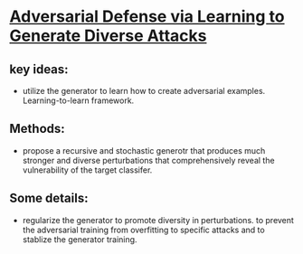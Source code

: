# [Adversarial Defense via Learning to Generate Diverse Attacks](https://openaccess.thecvf.com/content_ICCV_2019/papers/Jang_Adversarial_Defense_via_Learning_to_Generate_Diverse_Attacks_ICCV_2019_paper.pdf)
## key ideas:
- utilize the generator to learn how to create adversarial examples. Learning-to-learn framework.
## Methods:
- propose a recursive and stochastic generotr that produces much stronger and diverse perturbations that comprehensively reveal the vulnerability of the target classifer.

## Some details:
- regularize the generator to promote diversity in perturbations. to prevent the adversarial training from overfitting to specific attacks and to stablize the generator training.

